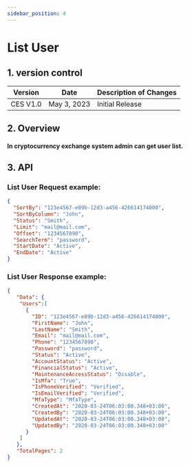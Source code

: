 ```yaml
---
sidebar_position: 4
---
```


# List User

## 1. version control

| Version  | Date        | Description of Changes |
| -------- | ----------- | ---------------------- |
| CES V1.0 | May 3, 2023 | Initial Release        |

## 2. Overview

#### In cryptocurrency exchange system admin can get user list.


## 3. API

### List User Request example:

```json
{
  "SortBy": "123e4567-e89b-12d3-a456-426614174000",
  "SortByColumn": "John",
  "Status": "Smith",
  "Limit": "mail@mail.com",
  "Offset": "1234567890",
  "SearchTerm": "password",
  "StartDate": "Active",
  "EndDate": "Active"
}
```

### List User Response example:

```json
{
   "Data": {
    "Users":[
      {
        "ID": "123e4567-e89b-12d3-a456-426614174000",
        "FirstName": "John",
        "LastName": "Smith",
        "Email": "mail@mail.com",
        "Phone": "1234567890",
        "Password": "password",
        "Status": "Active",
        "AccountStatus": "Active",
        "FinancialStatus": "Active",
        "MaintenanceAccessStatus": "Disable",
        "IsMfa": "True",
        "IsPhoneVerified": "Verified",
        "IsEmailVerified": "Verified",
        "MfaType": "MfaType",
        "CreatedAt": "2020-03-24T06:03:00.348+03:00",
        "CreatedBy": "2020-03-24T06:03:00.348+03:00",
        "UpdatedAt": "2020-03-24T06:03:00.348+03:00",
        "UpdatedBy": "2020-03-24T06:03:00.348+03:00"
      }
    ]
   },
   "TotalPages": 2
}
```

